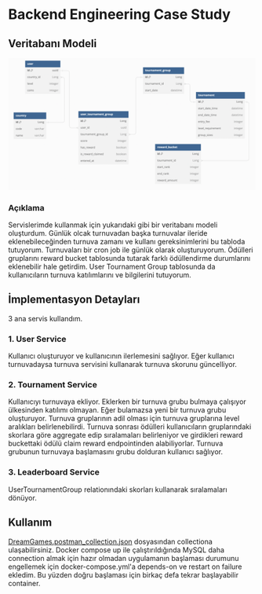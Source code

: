 # Backend Engineering Case Study

## Veritabanı Modeli
![img.png](model.png)

### Açıklama
Servislerimde kullanmak için yukarıdaki gibi bir veritabanı modeli oluşturdum.
Günlük olcak turnuvadan başka turnuvalar ileride eklenebileceğinden turnuva zamanı ve kullanı gereksinimlerini bu tabloda tutuyorum.
Turnuvaları bir cron job ile günlük olarak oluşturuyorum. Ödülleri gruplarını reward bucket tablosunda tutarak farklı ödüllendirme durumlarını eklenebilir hale getirdim.
User Tournament Group tablosunda da kullanıcıların turnuva katılımlarını ve bilgilerini tutuyorum.

## İmplementasyon Detayları
3 ana servis kullandım.
### 1. User Service
Kullanıcı oluşturuyor ve kullanıcının ilerlemesini sağlıyor. Eğer kullanıcı turnuvadaysa turnuva servisini kullanarak turnuva skorunu güncelliyor.
### 2. Tournament Service
Kullanıcıyı turnuvaya ekliyor. Eklerken bir turnuva grubu bulmaya çalışıyor ülkesinden katılımı olmayan.
Eğer bulamazsa yeni bir turnuva grubu oluşturuyor. 
Turnuva gruplarının adil olması için turnuva gruplarına level aralıkları belirlenebilirdi.
Turnuva sonrası ödülleri kullanıcıların gruplarındaki skorlara göre aggregate edip sıralamaları belirleniyor ve girdikleri reward buckettaki ödülü claim reward endpointinden alabiliyorlar.
Turnuva grubunun turnuvaya başlamasını grubu dolduran kullanıcı sağlıyor.
### 3. Leaderboard Service
UserTournamentGroup relationındaki skorları kullanarak sıralamaları dönüyor.

## Kullanım
[DreamGames.postman_collection.json](DreamGames.postman_collection.json) dosyasından collectiona ulaşabilirsiniz.
Docker compose up ile çalıştırıldığında MySQL daha connection almak için hazır olmadan uygulamanın başlaması durumunu engellemek için docker-compose.yml'a depends-on ve restart on failure ekledim. Bu yüzden doğru başlaması için birkaç defa tekrar başlayabilir container.